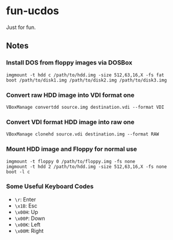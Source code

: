 fun-ucdos
=========

Just for fun.

Notes
-----

### Install DOS from floppy images via DOSBox

	imgmount -t hdd c /path/to/hdd.img -size 512,63,16,X -fs fat
	boot /path/to/disk1.img /path/to/disk2.img /path/to/disk3.img

### Convert raw HDD image into VDI format one

	VBoxManage convertdd source.img destination.vdi --format VDI

### Convert VDI format HDD image into raw one

	VBoxManage clonehd source.vdi destination.img --format RAW

### Mount HDD image and Floppy for normal use

	imgmount -t floppy 0 /path/to/floppy.img -fs none
	imgmount -t hdd 2 /path/to/hdd.img -size 512,63,16,X -fs none
	boot -l c

### Some Useful Keyboard Codes

* `\r`: Enter
* `\x1B`: Esc
* `\x00H`: Up
* `\x00P`: Down
* `\x00K`: Left
* `\x00M`: Right

